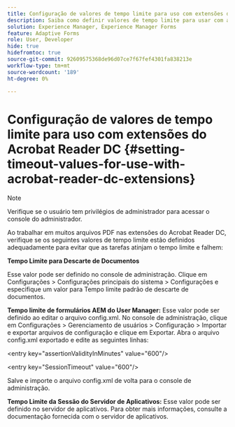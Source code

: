```yaml
---
title: Configuração de valores de tempo limite para uso com extensões do Acrobat Reader DC
description: Saiba como definir valores de tempo limite para usar com as extensões do Acrobat Reader DC.
solution: Experience Manager, Experience Manager Forms
feature: Adaptive Forms
role: User, Developer
hide: true
hidefromtoc: true
source-git-commit: 92609575368de96d07ce7f67fef4301fa838213e
workflow-type: tm+mt
source-wordcount: '189'
ht-degree: 0%

---
```


# Configuração de valores de tempo limite para uso com extensões do Acrobat Reader DC  {#setting-timeout-values-for-use-with-acrobat-reader-dc-extensions}

>[!NOTE]
> 
> Verifique se o usuário tem privilégios de administrador para acessar o console do administrador.

Ao trabalhar em muitos arquivos PDF nas extensões do Acrobat Reader DC, verifique se os seguintes valores de tempo limite estão definidos adequadamente para evitar que as tarefas atinjam o tempo limite e falhem:

**Tempo Limite para Descarte de Documentos**

Esse valor pode ser definido no console de administração. Clique em Configurações > Configurações principais do sistema > Configurações e especifique um valor para Tempo limite padrão de descarte de documentos.

**Tempo limite de formulários AEM do User Manager:** Esse valor pode ser definido ao editar o arquivo config.xml. No console de administração, clique em Configurações > Gerenciamento de usuários > Configuração > Importar e exportar arquivos de configuração e clique em Exportar. Abra o arquivo config.xml exportado e edite as seguintes linhas:

&lt;entry key=&quot;assertionValidityInMinutes&quot; value=&quot;600&quot;/>

&lt;entry key=&quot;SessionTimeout&quot; value=&quot;600&quot;/>

Salve e importe o arquivo config.xml de volta para o console de administração.

**Tempo Limite da Sessão do Servidor de Aplicativos:** Esse valor pode ser definido no servidor de aplicativos. Para obter mais informações, consulte a documentação fornecida com o servidor de aplicativos.

